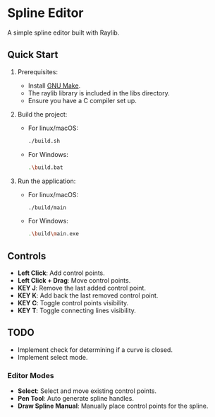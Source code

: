 # Spline Editor

A simple spline editor built with Raylib.

## Quick Start

1. Prerequisites:
    - Install [GNU Make](https://www.gnu.org/software/make/).
    - The raylib library is included in the libs directory.
    - Ensure you have a C compiler set up.

2. Build the project:
    - For linux/macOS:
      ```bash
      ./build.sh
      ```
    - For Windows:
      ```bash
      .\build.bat
      ```
3. Run the application:
    - For linux/macOS:
      ```bash
      ./build/main
      ```
    - For Windows:
      ```bash
      .\build\main.exe
      ```   

## Controls
<!-- say that switching is not implemented yet -->
- **Left Click**: Add control points.
- **Left Click + Drag**: Move control points.
- **KEY J**: Remove the last added control point.
- **KEY K**: Add back the last removed control point.
- **KEY C**: Toggle control points visibility.
- **KEY T**: Toggle connecting lines visibility.

## TODO
- Implement check for determining if a curve is closed.
- Implement select mode.
### Editor Modes
- **Select**: Select and move existing control points.
- **Pen Tool**: Auto generate spline handles.
- **Draw Spline Manual**: Manually place control points for the spline.